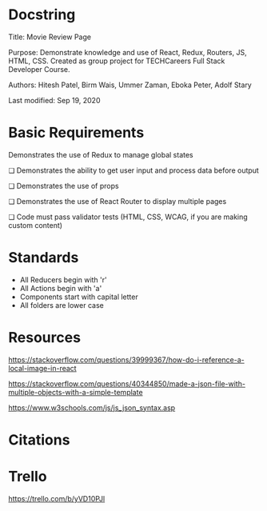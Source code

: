 # Docstring
Title: Movie Review Page

Purpose: Demonstrate knowledge and use of React, Redux, Routers, JS, HTML, CSS. Created as group project for TECHCareers Full Stack Developer Course.

Authors: Hitesh Patel, Birm Wais, Ummer Zaman, Eboka Peter, Adolf Stary

Last modified: Sep 19, 2020



# Basic Requirements
Demonstrates the use of Redux to manage global states

❏ Demonstrates the ability to get user input and process data before output

❏ Demonstrates the use of props

❏ Demonstrates the use of React Router to display multiple pages

❏ Code must pass validator tests (HTML, CSS, WCAG, if you are making custom content)



# Standards
- All Reducers begin with 'r'
- All Actions begin with 'a'
- Components start with capital letter
- All folders are lower case





# Resources
https://stackoverflow.com/questions/39999367/how-do-i-reference-a-local-image-in-react

https://stackoverflow.com/questions/40344850/made-a-json-file-with-multiple-objects-with-a-simple-template

https://www.w3schools.com/js/js_json_syntax.asp








# Citations



# Trello
https://trello.com/b/yVD10PJl